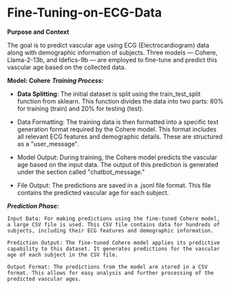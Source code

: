 # Fine-Tuning-on-ECG-Data

**Purpose and Context**

The goal is to predict vascular age using ECG (Electrocardiogram) data along with demographic information of subjects. Three models — Cohere, Llama-2-13b, and Idefics-9b — are employed to fine-tune and predict this vascular age based on the collected data.

**Model: Cohere**
***Training Process:***

- ****Data Splitting****: The initial dataset is split using the train_test_split function from sklearn. This function divides the data into two parts: 80% for training (train) and 20% for testing (test).

- Data Formatting: The training data is then formatted into a specific text generation format required by the Cohere model. This format includes all relevant ECG features and demographic details. These are structured as a "user_message".

- Model Output: During training, the Cohere model predicts the vascular age based on the input data. The output of this prediction is generated under the section called "chatbot_message."

- File Output: The predictions are saved in a .jsonl file format. This file contains the predicted vascular age for each subject.

***Prediction Phase:***

    Input Data: For making predictions using the fine-tuned Cohere model, a large CSV file is used. This CSV file contains data for hundreds of subjects, including their ECG features and demographic information.

    Prediction Output: The fine-tuned Cohere model applies its predictive capability to this dataset. It generates predictions for the vascular age of each subject in the CSV file.

    Output Format: The predictions from the model are stored in a CSV format. This allows for easy analysis and further processing of the predicted vascular ages.
